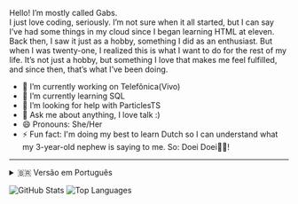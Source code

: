 Hello! I’m mostly called Gabs.  
I just love coding, seriously. I’m not sure when it all started, but I can say I’ve had some things in my cloud since I began learning HTML at eleven. Back then, I saw it just as a hobby, something I did as an enthusiast. But when I was twenty-one, I realized this is what I want to do for the rest of my life. It’s not just a hobby, but something I love that makes me feel fulfilled, and since then, that’s what I’ve been doing.

- 🔭 I’m currently working on Telefônica(Vivo)  
- 🌱 I’m currently learning SQL  
- 🤔 I’m looking for help with ParticlesTS  
- 💬 Ask me about anything, I love talk :)  
- 😄 Pronouns: She/Her  
- ⚡ Fun fact: I'm doing my best to learn Dutch so I can understand what my 3-year-old nephew is saying to me. So: Doei Doei👋🏻!

---

<details id="versao-em-portugues">
<summary>🇧🇷 Versão em Português</summary>

## Olá! Sou chamada de Gabs.  
Eu simplesmente amo programar, sério. Não tenho certeza de quando tudo começou, mas posso dizer que desde que comecei a aprender HTML aos onze anos, tenho algumas coisinhas que fiz nessa época na minha nuvem. Naquela época, eu via isso apenas como um hobby, algo que fazia como entusiasta. Mas quando completei 21 anos, percebi que é isso que quero fazer pelo resto da minha vida. Não é apenas um hobby, mas algo que amo e que me faz sentir realizada, e desde então é isso que tenho feito.

- 🔭 Atualmente trabalho na Telefônica(Vivo)  
- 🌱 Estou aprendendo SQL  
- 🤔 Preciso de ajuda com ParticlesTS  
- 💬 Pergunte-me qualquer coisa, adoro conversar :)  
- 😄 Pronomes: Ela/Dela  
- ⚡ Curiosidade: Estou dando o meu melhor para aprender holandês, para entender o que meu sobrinho de 3 anos me fala. Então: Doei Doei👋🏻!

</details>


![GitHub Stats](https://github-readme-stats.vercel.app/api?username=fernandagabrielli&show_icons=true&count_private=true&hide=prs&hide_title=true&theme=radical) ![Top Languages](https://github-readme-stats.vercel.app/api/top-langs/?username=fernandagabrielli&layout=compact&theme=radical)

<!--
**FernandaGabrielli/fernandagabrielli** is a ✨ _special_ ✨ repository because its `README.md` (this file) appears on your GitHub profile.

Here are some ideas to get you started:

- 🔭 I’m currently working on ...
- 🌱 I’m currently learning ...
- 👯 I’m looking to collaborate on ...
- 🤔 I’m looking for help with ...
- 💬 Ask me about ...
- 📫 How to reach me: ...
- 😄 Pronouns: ...
- ⚡ Fun fact: ...
-->

